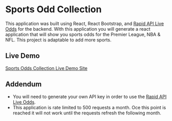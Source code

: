 # Sports Odd Collection

This application was built using React, React Bootstrap, and [Rapid API Live Odds](https://rapidapi.com/theoddsapi/api/live-sports-odds/) for the backend. With this application you will generate a react application that will show you sports odds for the Premier League, NBA & NFL. This project is adaptable to add more sports.

## Live Demo

[Sports Odds Collection Live Demo Site ](https://sports-odds-collection-demonstration.netlify.app/)

## Addendum

- You will need to generate your own API key in order to use the [Rapid API Live Odds](https://rapidapi.com/theoddsapi/api/live-sports-odds/).
- This application is rate limited to 500 requests a month. Oce this point is reached it will not work until the requests refresh the following month.
